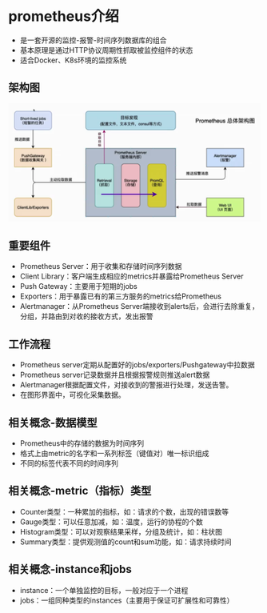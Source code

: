 <!--
 * @Description: 
 * @Author: neozhang
 * @Date: 2022-02-09 23:23:01
 * @LastEditors: neozhang
 * @LastEditTime: 2022-02-09 23:43:05
-->
# prometheus介绍  

- 是一套开源的监控-报警-时间序列数据库的组合  
- 基本原理是通过HTTP协议周期性抓取被监控组件的状态  
- 适合Docker、K8s环境的监控系统  

## 架构图  

![](../res/Prometheus总体架构图.png)  

## 重要组件  

- Prometheus Server：用于收集和存储时间序列数据  
- Client Library：客户端生成相应的metrics并暴露给Prometheus Server  
- Push Gateway：主要用于短期的jobs  
- Exporters：用于暴露已有的第三方服务的metrics给Prometheus  
- Alertmanager：从Prometheus Server端接收到alerts后，会进行去除重复，分组，并路由到对收的接收方式，发出报警  

## 工作流程  

- Prometheus server定期从配置好的jobs/exporters/Pushgateway中拉数据  
- Prometheus server记录数据并且根据报警规则推送alert数据  
- Alertmanager根据配置文件，对接收到的警报进行处理，发送告警。  
- 在图形界面中，可视化采集数据。  

## 相关概念-数据模型  

- Prometheus中的存储的数据为时间序列  
- 格式上由metric的名字和一系列标签（键值对）唯一标识组成  
- 不同的标签代表不同的时间序列  

## 相关概念-metric（指标）类型  

- Counter类型：一种累加的指标，如：请求的个数，出现的错误数等  
- Gauge类型：可以任意加减，如：温度，运行的协程的个数  
- Histogram类型：可以对观察结果采样，分组及统计，如：柱状图  
- Summary类型：提供观测值的count和sum功能，如：请求持续时间  

## 相关概念-instance和jobs  

- instance：一个单独监控的目标，一般对应于一个进程  
- jobs：一组同种类型的instances（主要用于保证可扩展性和可靠性）  


